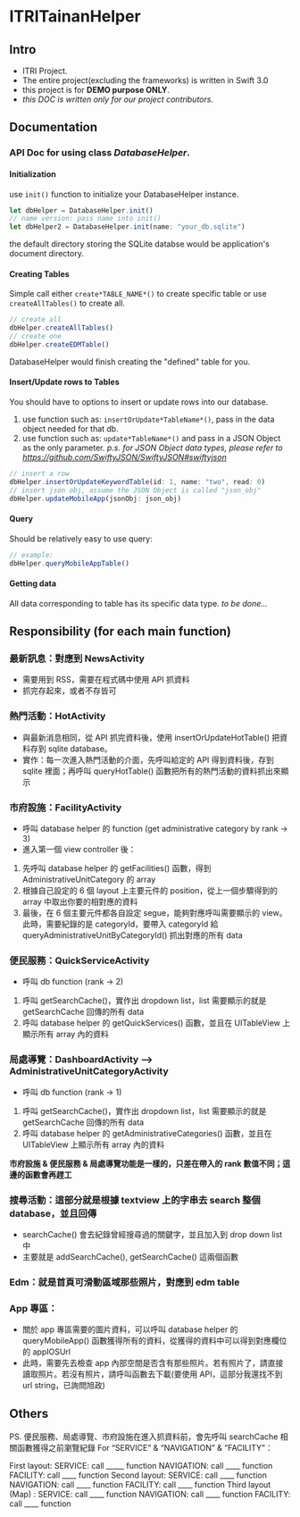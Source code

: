 # ITRITainanHelper 

## Intro
* ITRI Project.
* The entire project(excluding the frameworks) is written in Swift 3.0
* this project is for **DEMO purpose ONLY**.
* *this DOC is written only for our project contributors.*

## Documentation

### API Doc for using class *DatabaseHelper*.
#### Initialization
use `init()` function to initialize your DatabaseHelper instance.
```jsx
let dbHelper = DatabaseHelper.init()
// name version: pass name into init()
let dbHelper2 = DatabaseHelper.init(name: "your_db.sqlite")
```
the default directory storing the SQLite databse would be application's document directory.

#### Creating Tables
Simple call either `create*TABLE_NAME*()` to create specific table or use `createAllTables()` to create all.
```jsx
// create all
dbHelper.createAllTables()
// create one
dbHelper.createEDMTable()
```
DatabaseHelper would finish creating the "defined" table for you.

#### Insert/Update rows to Tables
You should have to options to insert or update rows into our database.
1. use function such as: `insertOrUpdate*TableName*()`, pass in the data object needed for that db.
2. use function such as: `update*TableName*()` and pass in a JSON Object as the only parameter.
*p.s. for JSON Object data types, please refer to https://github.com/SwiftyJSON/SwiftyJSON#swiftyjson*
```jsx
// insert a row
dbHelper.insertOrUpdateKeywordTable(id: 1, name: "two", read: 0)
// insert json obj, assume the JSON Object is called "json_obj"
dbHelper.updateMobileApp(jsonObj: json_obj)
```

#### Query
Should be relatively easy to use query:
```jsx
// example:
dbHelper.queryMobileAppTable()
```

#### Getting data
All data corresponding to table has its specific data type.
*to be done...*

## Responsibility (for each main function)
### 最新訊息：對應到 NewsActivity
* 需要用到 RSS，需要在程式碼中使用 API 抓資料
* 抓完存起來，或者不存皆可
 
### 熱門活動：HotActivity
* 與最新消息相同，從 API 抓完資料後，使用 insertOrUpdateHotTable() 把資料存到 sqlite database。
* 實作：每一次進入熱門活動的介面，先呼叫給定的 API 得到資料後，存到 sqlite 裡面；再呼叫 queryHotTable() 函數把所有的熱門活動的資料抓出來顯示
 
### 市府設施：FacilityActivity
* 呼叫 database helper 的 function (get administrative category by rank → 3)
* 進入第一個 view controller 後：
1. 先呼叫 database helper 的 getFacilities() 函數，得到 AdministrativeUnitCategory 的 array
2. 根據自己設定的 6 個 layout 上主要元件的 position，從上一個步驟得到的 array 中取出你要的相對應的資料
3. 最後，在 6 個主要元件都各自設定 segue，能夠對應呼叫需要顯示的 view。此時，需要紀錄的是 categoryId，要帶入 categoryId 給 queryAdministrativeUnitByCategoryId() 抓出對應的所有 data
 
### 便民服務：QuickServiceActivity 
* 呼叫 db function (rank → 2)
1. 呼叫 getSearchCache()，實作出 dropdown list，list 需要顯示的就是 getSearchCache 回傳的所有 data
2. 呼叫 database helper 的 getQuickServices() 函數，並且在 UITableView 上顯示所有 array 內的資料
 
### 局處導覽：DashboardActivity --> AdministrativeUnitCategoryActivity
* 呼叫 db function (rank → 1)
1. 呼叫 getSearchCache()，實作出 dropdown list，list 需要顯示的就是 getSearchCache 回傳的所有 data
2. 呼叫 database helper 的 getAdministrativeCategories() 函數，並且在 UITableView 上顯示所有 array 內的資料
 
**市府設施 & 便民服務 & 局處導覽功能是一樣的，只差在帶入的 rank 數值不同；這邊的函數會再趕工**
 
### 搜尋活動：這部分就是根據 textview 上的字串去 search 整個 database，並且回傳
* searchCache() 會去紀錄曾經搜尋過的關鍵字，並且加入到 drop down list 中
* 主要就是 addSearchCache(), getSearchCache() 這兩個函數
 
### Edm：就是首頁可滑動區域那些照片，對應到 edm table
 
### App 專區：
* 關於 app 專區需要的圖片資料，可以呼叫 database helper 的 queryMobileApp() 函數獲得所有的資料，從獲得的資料中可以得到對應欄位的 appIOSUrl
* 此時，需要先去檢查 app 內部空間是否含有那些照片。若有照片了，請直接讀取照片。若沒有照片，請呼叫函數去下載(要使用 API，這部分我還找不到 url string，已詢問旭政)
 
## Others
PS. 便民服務、局處導覽、市府設施在進入抓資料前，會先呼叫 searchCache 相關函數獲得之前瀏覽紀錄
For “SERVICE” & “NAVIGATION” & “FACILITY”：


First layout: 
SERVICE: call  _____  function
NAVIGATION: call  ____  function
FACILITY: call  ____  function
Second layout:
SERVICE: call  ____  function
NAVIGATION: call  ____  function
FACILITY: call  ____  function
Third layout (Map) : 
SERVICE: call  ____  function
NAVIGATION: call  ____  function
FACILITY: call  ____  function

